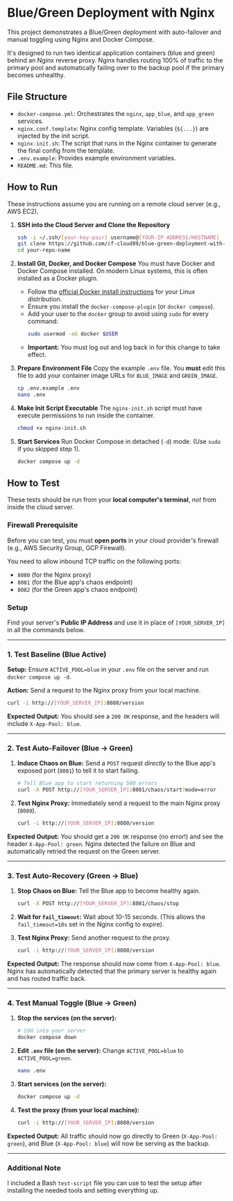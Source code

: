 # Blue/Green Deployment with Nginx

This project demonstrates a Blue/Green deployment with auto-failover and manual toggling using Nginx and Docker Compose.

It's designed to run two identical application containers (blue and green) behind an Nginx reverse proxy. Nginx handles routing 100% of traffic to the primary pool and automatically failing over to the backup pool if the primary becomes unhealthy.

## File Structure

-   `docker-compose.yml`: Orchestrates the `nginx`, `app_blue`, and `app_green` services.
-   `nginx.conf.template`: Nginx config template. Variables (`${...}`) are injected by the init script.
-   `nginx-init.sh`: The script that runs in the Nginx container to generate the final config from the template.
-   `.env.example`: Provides example environment variables.
-   `README.md`: This file.

## How to Run

These instructions assume you are running on a remote cloud server (e.g., AWS EC2).

1.  **SSH into the Cloud Server and Clone the Repository**
    ```sh
    ssh -i ~/.ssh/[your-key-pair] username@[YOUR-IP-ADDRESS/HOSTNAME]
    git clone https://github.com/cf-cloud89/blue-green-deployment-with-nginx.git
    cd your-repo-name
    ```

2.  **Install Git, Docker, and Docker Compose**
    You must have Docker and Docker Compose installed. On modern Linux systems, this is often installed as a Docker plugin.
    * Follow the [official Docker install instructions](https://docs.docker.com/engine/install/) for your Linux distribution.
    * Ensure you install the `docker-compose-plugin` (or `docker compose`).
    * Add your user to the `docker` group to avoid using `sudo` for every command:
        ```sh
        sudo usermod -aG docker $USER
        ```
    * **Important:** You must log out and log back in for this change to take effect.

3.  **Prepare Environment File**
    Copy the example `.env` file. You **must** edit this file to add your container image URLs for `BLUE_IMAGE` and `GREEN_IMAGE`.

    ```sh
    cp .env.example .env
    nano .env
    ```

4.  **Make Init Script Executable**
    The `nginx-init.sh` script must have execute permissions to run inside the container.

    ```sh
    chmod +x nginx-init.sh
    ```

5.  **Start Services**
    Run Docker Compose in detached (`-d`) mode. (Use `sudo` if you skipped step 1).

    ```sh
    docker compose up -d
    ```

## How to Test

These tests should be run from your **local computer's terminal**, *not* from inside the cloud server.

### **Firewall Prerequisite**
Before you can test, you must **open ports** in your cloud provider's firewall (e.g., AWS Security Group, GCP Firewall).

You need to allow inbound TCP traffic on the following ports:
* `8080` (for the Nginx proxy)
* `8081` (for the Blue app's chaos endpoint)
* `8082` (for the Green app's chaos endpoint)

### **Setup**
Find your server's **Public IP Address** and use it in place of `[YOUR_SERVER_IP]` in all the commands below.

---

### 1. Test Baseline (Blue Active)

**Setup:** Ensure `ACTIVE_POOL=blue` in your `.env` file on the server and run `docker compose up -d`.

**Action:** Send a request to the Nginx proxy from your local machine.

```sh
curl -i http://[YOUR_SERVER_IP]:8080/version
```
**Expected Output:** You should see a `200 OK` response, and the headers will include `X-App-Pool: blue`.

---

### 2. Test Auto-Failover (Blue -&gt; Green)

1.  **Induce Chaos on Blue:** Send a `POST` request *directly* to the Blue app's exposed port (`8081`) to tell it to start failing.

    ```sh
    # Tell Blue app to start returning 500 errors
    curl -X POST http://[YOUR_SERVER_IP]:8081/chaos/start?mode=error
    ```

2.  **Test Nginx Proxy:** Immediately send a request to the main Nginx proxy (`8080`).

    ```sh
    curl -i http://[YOUR_SERVER_IP]:8080/version
    ```
**Expected Output:** You should get a `200 OK` response (no error!) and see the header `X-App-Pool: green`. Nginx detected the failure on Blue and automatically retried the request on the Green server.

---

### 3. Test Auto-Recovery (Green -&gt; Blue)

1.  **Stop Chaos on Blue:** Tell the Blue app to become healthy again.

    ```sh
    curl -X POST http://[YOUR_SERVER_IP]:8081/chaos/stop
    ```

2.  **Wait for `fail_timeout`:** Wait about 10-15 seconds. (This allows the `fail_timeout=10s` set in the Nginx config to expire).

3.  **Test Nginx Proxy:** Send another request to the proxy.

    ```sh
    curl -i http://[YOUR_SERVER_IP]:8080/version
    ```
**Expected Output:** The response should now come from `X-App-Pool: blue`. Nginx has automatically detected that the primary server is healthy again and has routed traffic back.

---

### 4. Test Manual Toggle (Blue -&gt; Green)

1.  **Stop the services (on the server):**
    ```sh
    # SSH into your server
    docker compose down
    ```

2.  **Edit `.env` file (on the server):**
    Change `ACTIVE_POOL=blue` to `ACTIVE_POOL=green`.
    ```sh
    nano .env
    ```

3.  **Start services (on the server):**
    ```sh
    docker compose up -d
    ```

4.  **Test the proxy (from your local machine):**
    ```sh
    curl -i http://[YOUR_SERVER_IP]:8080/version
    ```
**Expected Output:** All traffic should now go directly to Green (`X-App-Pool: green`), and Blue (`X-App-Pool: blue`) will now be serving as the backup.

---

### Additional Note

I included a Bash `test-script` file you can use to test the setup after installing the needed tools and setting everything up.
